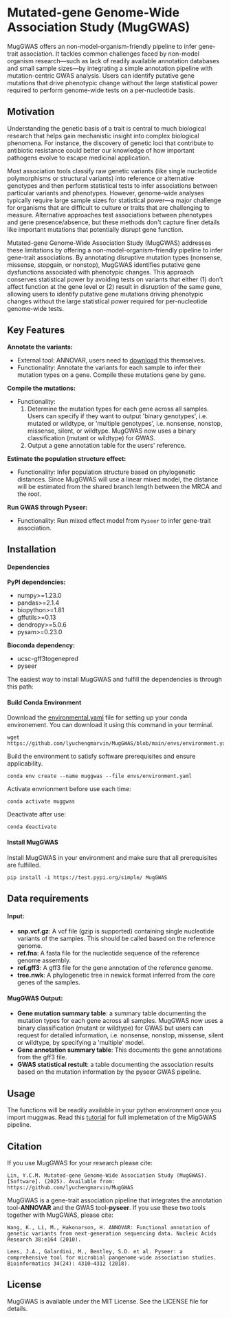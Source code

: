 # **Mutated-gene Genome-Wide Association Study (MugGWAS)**

MugGWAS offers an non-model-organism-friendly pipeline to infer gene-trait association. It tackles common challenges faced by non-model organism research—such as lack of readily available annotation databases and small sample sizes—by integrating a simple annotation pipeline with mutation-centric GWAS analysis. Users can identify putative gene mutations that drive phenotypic change without the large statistical power required to perform genome-wide tests on a per-nucleotide basis.

## Motivation

Understanding the genetic basis of a trait is central to much biological research that helps gain mechanistic insight into complex biological phenomena. For instance, the discovery of genetic loci that contribute to antibiotic resistance could better our knowledge of how important pathogens evolve to escape medicinal application. 

Most association tools classify raw genetic variants (like single nucleotide polymorphisms or structural variants) into reference or alternative genotypes and then perform statistical tests to infer associations between particular variants and phenotypes. However, genome-wide analyses typically require large sample sizes for statistical power—a major challenge for organisms that are difficult to culture or traits that are challenging to measure. Alternative approaches test associations between phenotypes and gene presence/absence, but these methods don't capture finer details like important mutations that potentially disrupt gene function.

Mutated-gene Genome-Wide Association Study (MugGWAS) addresses these limitations by offering a non-model-organism-friendly pipeline to infer gene-trait associations. By annotating disruptive mutation types (nonsense, missense, stopgain, or nonstop), MugGWAS identifies putative gene dysfunctions associated with phenotypic changes. This approach conserves statistical power by avoiding tests on variants that either (1) don't affect function at the gene level or (2) result in disruption of the same gene, allowing users to identify putative gene mutations driving phenotypic changes without the large statistical power required for per-nucleotide genome-wide tests.

## Key Features

**Annotate the variants:**
- External tool: ANNOVAR, users need to [download](https://annovar.openbioinformatics.org/en/latest/user-guide/download/) this themselves.
- Functionality: Annotate the variants for each sample to infer their mutation types on a gene. Compile these mutations gene by gene.

**Compile the mutations:**
- Functionality: 
  1. Determine the mutation types for each gene across all samples. Users can specify if they want to output 'binary genotypes', i.e. mutated or wildtype, or 'multiple genotypes', i.e. nonsense, nonstop, missense, silent, or wildtype. MugGWAS now uses a binary classification (mutant or wildtype) for GWAS.
  2. Output a gene annotation table for the users' reference.

**Estimate the population structure effect:**
- Functionality: Infer population structure based on phylogenetic distances. Since MugGWAS will use a linear mixed model, the distance will be estimated from the shared branch length between the MRCA and the root.

**Run GWAS through Pyseer:**
- Functionality: Run mixed effect model from `Pyseer` to infer gene-trait association.

## Installation

#### Dependencies
**PyPI dependencies:**
- numpy>=1.23.0
- pandas>=2.1.4
- biopython>=1.81
- gffutils>=0.13
- dendropy>=5.0.6
- pysam>=0.23.0

**Bioconda dependency:**
- ucsc-gff3togenepred
- pyseer

The easiest way to install MugGWAS and fulfill the dependencies is through this path:

#### Build Conda Environment

Download the [environmental.yaml](https://github.com/lyuchengmarvin/MugGWAS/blob/main/envs/environment.yaml) file for setting up your conda environement. You can download it using this command in your terminal.

```{command line}
wget https://github.com/lyuchengmarvin/MugGWAS/blob/main/envs/environment.yaml 
```

Build the environment to satisfy software prerequisites and ensure applicability.

```{command line}
conda env create --name muggwas --file envs/environment.yaml
```

Activate envrionment before use each time:

```{command line}
conda activate muggwas
```

Deactivate after use:

```{command line}
conda deactivate
```

#### Install MugGWAS

Install MugGWAS in your environment and make sure that all prerequisites are fulfilled.

```{command line}
pip install -i https://test.pypi.org/simple/ MugGWAS
```

## Data requirements

#### Input:
  - **snp.vcf.gz**: A vcf file (gzip is supported) containing single nucleotide variants of the samples. This should be called based on the reference genome.
  - **ref.fna**: A fasta file for the nucleotide sequence of the reference genome assembly.
  - **ref.gff3**: A gff3 file for the gene annotation of the reference genome.
  - **tree.nwk**: A phylogenetic tree in newick format inferred from the core genes of the samples.

#### MugGWAS Output:
  - **Gene mutation summary table**: a summary table documenting the mutation types for each gene across all samples. MugGWAS now uses a binary classification (mutant or wildtype) for GWAS but users can request for detailed information, i.e. nonsense, nonstop, missense, silent or wildtype, by specifying a 'multiple' model.
  - **Gene annotation summary table**: This documents the gene annotations from the gff3 file.
  - **GWAS statistical restult**: a table documenting the association results based on the mutation information by the pyseer GWAS pipeline.

## Usage

The functions will be readily available in your python environment once you import muggwas. Read this [tutorial](https://github.com/lyuchengmarvin/MugGWAS/blob/main/tutorials/tutorial.ipynb) for full implemetation of the MigGWAS pipeline.


## Citation

If you use MugGWAS for your research please cite:

```
Lin, Y.C.M. Mutated-gene Genome-Wide Association Study (MugGWAS). [Software]. (2025). Available from: https://github.com/lyuchengmarvin/MugGWAS
```

MugGWAS is a gene-trait association pipeline that integrates the annotation tool-**ANNOVAR** and the GWAS tool-**pyseer**. If you use these two tools together with MugGWAS, please cite:

```
Wang, K., Li, M., Hakonarson, H. ANNOVAR: Functional annotation of genetic variants from next-generation sequencing data. Nucleic Acids Research 38:e164 (2010).

Lees, J.A., Galardini, M., Bentley, S.D. et al. Pyseer: a comprehensive tool for microbial pangenome-wide association studies. Bioinformatics 34(24): 4310–4312 (2018).
```
## License

MugGWAS is available under the MIT License. See the LICENSE file for details.
